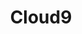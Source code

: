 ---
title: Cloud9
crosslinks:
- leagueoflegends
- lol
- TeamSolomid
- LoLeventVoDs
- REEEEEEEEEE
- place
- Competitiveoverwatch
- osugame
- aww
- lul
- CSeventVODs
- ShadowBan
- Music
- CLG
- flyquest
- RocketLeague
- NBA2KDesign
- ComedyCemetery
- learnprogramming
---